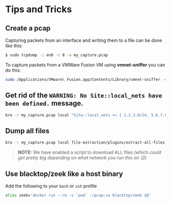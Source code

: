 # Tips and Tricks

## Create a pcap

Capturing packets from an interface and writing them to a file can be done like this:

``` bash
$ sudo tcpdump -i en0 -s 0 -w my_capture.pcap
```

To capture packets from a VMWare Fusion VM using **vmnet-sniffer** you can do this:

``` bash
sudo /Applications/VMware\ Fusion.app/Contents/Library/vmnet-sniffer -e -w my_capture.pcap vmnet8
```

## Get rid of the `WARNING: No Site::local_nets have been defined.` message.

``` bash
bro -r my_capture.pcap local "Site::local_nets += { 1.2.3.0/24, 5.6.7.0/24 }"
```

## Dump all files

``` bash
bro -r my_capture.pcap local file-extraction/plugins/extract-all-files.zeek
```

> **NOTE:** We have enabled a script to download ALL files *(which could get pretty big depending on what network you run this on :wink:)*

## Use **blacktop/zeek** like a host binary

Add the following to your `bash` or `zsh` profile

``` bash
alias zeek='docker run --rm -v `pwd` :/pcap:rw blacktop/zeek $@'
```


